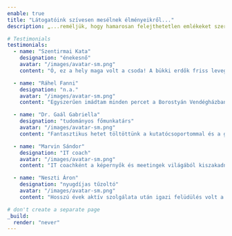 ```yaml
---
enable: true
title: "Látogatóink szívesen mesélnek élményeikről..."
description: „...reméljük, hogy hamarosan felejthetetlen emlékeket szerez nálunk, fedezze fel vendégszeretetünket!”

# Testimonials
testimonials:
  - name: "Szentirmai Kata"
    designation: "énekesnő"
    avatar: "/images/avatar-sm.png"
    content: "Ó, ez a hely maga volt a csoda! A bükki erdők friss levegője és a Geopark Vendégház nyugalma tökéletes harmóniába olvasztotta össze a lelkemet. A dalok csak úgy áradtak belőlem a természet inspiráló csendjében töltött hét után, veri mucs."

  - name: "Ráhel Fanni"
    designation: "n.a."
    avatar: "/images/avatar-sm.png"
    content: "Egyszerűen imádtam minden percet a Borostyán Vendégházban eltöltött pár nap alatt! Répáshuta környéke és a Bükk szépsége igazi romantikus menedéket nyújtott, ahol teljesen kikapcsolódhattam. Felejthetetlen volt a teraszról élvezni az erdő látványát és a madarak dalát, este pedig a csillagos ég alatt beszélgetni."

  - name: "Dr. Gaál Gabriella"
    designation: "tudományos főmunkatárs"
    avatar: "/images/avatar-sm.png"
    content: "Fantasztikus hetet töltöttünk a kutatócsoportommal és a gyerektáborral a Rejteki Kutatóházban! A Bükk csendje és a háborítatlan természeti környezet tökéletes helyszínt biztosított mind a tudományos munkához, mind a gyerekek számára szervezett természetismereti foglalkozásokhoz. Különösen élveztük a Bükki Nemzeti Park szakértőinek programjait és az esti közös tábortüzezéseket, amelyek igazi közösséggé kovácsoltak minket."

  - name: "Marvin Sándor"
    designation: "IT coach"
    avatar: "/images/avatar-sm.png"
    content: "IT coachként a képernyők és meetingek világából kiszakadni a Geopark Vendégházba maga volt a feltöltődés! A bükki erdő csendje, a friss levegő és a madárcsicsergés teljesen új energiákkal töltött fel az irodai pörgés után. Fantasztikus volt itt pihenni, igazi digitális detox és inspirációforrás volt ez a pár nap Bükkszentkereszten!"

  - name: "Neszti Áron"
    designation: "nyugdíjas tűzoltó"
    avatar: "/images/avatar-sm.png"
    content: "Hosszú évek aktív szolgálata után igazi felüdülés volt a Geopark Vendégház csendje és a bükkerdő nyugalma. Jó volt reggelente a teraszon ülni, hallgatni a madarakat és beszívni a tiszta, harapnivaló levegőt. Tökéletes hely a pihenésre és a feltöltődésre, pont erre volt szükségem nyugdíjas éveim elején."

# don't create a separate page
_build:
  render: "never"
---
```

